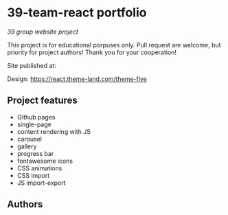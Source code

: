 # 39-team-react portfolio

_39 group website project_

This project is for educational porpuses only. Pull request are welcome, but priority for project authors! Thank you for your cooperation!

Site published at: 

Design: https://react.theme-land.com/theme-five

## Project features

-   Github pages
-   single-page
-   content rendering with JS
-   carousel
-   gallery
-   progress bar
-   fontawesome icons
-   CSS animations
-   CSS import
-   JS import-export

## Authors
